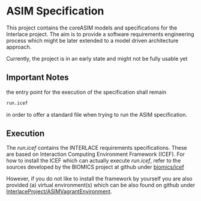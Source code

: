 # ASIM Specification

This project contains the coreASIM models and specifications for the Interlace project. The aim is to provide a software requirements engineering process which might be later extended to a model driven architecture approach.

Currently, the project is in an early state and might not be fully usable yet

## Important Notes

the entry point for the execution of the specification shall remain

```bash
run.icef
```

in order to offer a standard file when trying to run the ASIM specification.

## Execution

The *run.icef* contains the INTERLACE requirements specifications. These are based on Interaction Computing Environment Framework (ICEF). For how to install the ICEF which can actually execute *run.icef*, refer to the sources developed by the BIOMICS project at github under [biomics/icef](https://github.com/biomics/icef)

However, if you do not like to install the framework by yourself you are also provided (a) virtual environment(s) which can be also found on github under [InterlaceProject/ASIMVagrantEnvironment](https://github.com/InterlaceProject/ASIMVagrantEnvironment).